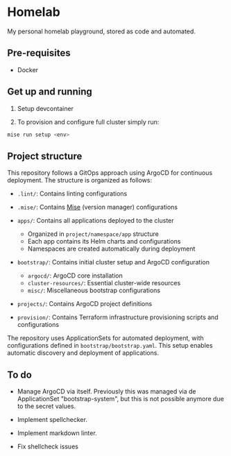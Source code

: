 # Homelab

My personal homelab playground, stored as code and automated.

## Pre-requisites

* Docker

## Get up and running

1. Setup devcontainer

2. To provision and configure full cluster simply run:

```bash
mise run setup <env>
```

## Project structure

This repository follows a GitOps approach using ArgoCD for continuous deployment. The structure is organized as follows:

- `.lint/`: Contains linting configurations

- `.mise/`: Contains [Mise](https://mise.jdx.dev/) (version manager) configurations

- `apps/`: Contains all applications deployed to the cluster
  - Organized in `project/namespace/app` structure
  - Each app contains its Helm charts and configurations
  - Namespaces are created automatically during deployment

- `bootstrap/`: Contains initial cluster setup and ArgoCD configuration
  - `argocd/`: ArgoCD core installation
  - `cluster-resources/`: Essential cluster-wide resources
  - `misc/`: Miscellaneous bootstrap configurations

- `projects/`: Contains ArgoCD project definitions

- `provision/`: Contains Terraform infrastructure provisioning scripts and configurations

The repository uses ApplicationSets for automated deployment, with configurations defined in `bootstrap/bootstrap.yaml`. This setup enables automatic discovery and deployment of applications.

## To do

* Manage ArgoCD via itself. Previously this was managed via de ApplicationSet "bootstrap-system", but this is not possible anymore due to the secret values.

* Implement spellchecker.

* Implement markdown linter.

* Fix shellcheck issues
